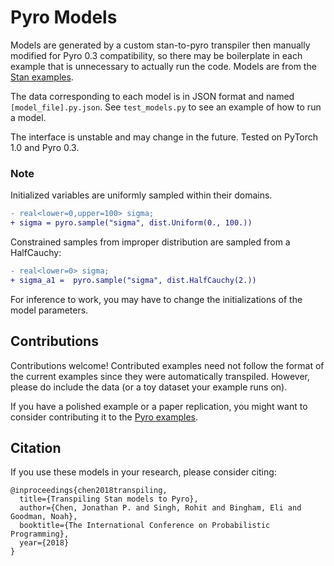 # Pyro Models

Models are generated by a custom stan-to-pyro transpiler then manually modified for Pyro 0.3 compatibility, so there may be boilerplate in each example that is unnecessary to actually run the code.  Models are from the [Stan examples](https://github.com/stan-dev/example-models).

The data corresponding to each model is in JSON format and named `[model_file].py.json`.  See `test_models.py` to see an example of how to run a model.

The interface is unstable and may change in the future. Tested on PyTorch 1.0 and Pyro 0.3.

### Note
Initialized variables are uniformly sampled within their domains.
```diff
- real<lower=0,upper=100> sigma;
+ sigma = pyro.sample("sigma", dist.Uniform(0., 100.))
```

Constrained samples from improper distribution are sampled from a HalfCauchy:
```diff
- real<lower=0> sigma;
+ sigma_a1 =  pyro.sample("sigma", dist.HalfCauchy(2.))
```

For inference to work, you may have to change the initializations of the model parameters.

## Contributions
Contributions welcome! Contributed examples need not follow the format of the current examples since they were automatically transpiled.  However, please do include the data (or a toy dataset your example runs on).

If you have a polished example or a paper replication, you might want to consider contributing it to the [Pyro examples](https://github.com/pyro-ppl/pyro/tree/dev/examples).

## Citation
If you use these models in your research, please consider citing:
```
@inproceedings{chen2018transpiling,
  title={Transpiling Stan models to Pyro},
  author={Chen, Jonathan P. and Singh, Rohit and Bingham, Eli and Goodman, Noah},
  booktitle={The International Conference on Probabilistic Programming},
  year={2018}
}
```
